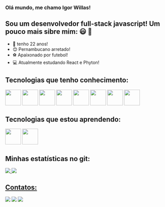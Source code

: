 ### Olá mundo, me chamo Igor Willas!

## Sou um desenvolvedor full-stack javascript! Um pouco mais sibre mim: :smiley: :metal:

- :boy: tenho 22 anos!
- :blush: Pernambucano arretado!
- :soccer: Apaixonado por futebol!
- :computer: Atualmente estudando React e Phyton!

## Tecnologias que tenho conhecimento:

<div>
  <img width="50"  src="https://cdn.jsdelivr.net/gh/devicons/devicon/icons/html5/html5-original.svg""/>
  <img width="50"  src="https://cdn.jsdelivr.net/gh/devicons/devicon/icons/css3/css3-original.svg""/>
  <img width="50"  src="https://cdn.jsdelivr.net/gh/devicons/devicon/icons/javascript/javascript-original.svg"/>
  <img width="50"  src="https://cdn.jsdelivr.net/gh/devicons/devicon/icons/nodejs/nodejs-original.svg"/>
  <img width="50"  src="https://cdn.jsdelivr.net/gh/devicons/devicon/icons/mysql/mysql-original.svg"/>      
  <img width="50"  heigth="50" src="https://cdn.jsdelivr.net/gh/devicons/devicon/icons/express/express-original.svg"/>
  <img width="50"  heigth="50" src="https://cdn.jsdelivr.net/gh/devicons/devicon/icons/sequelize/sequelize-original.svg"/>
  <img width="50"  heigth="50" src="https://cdn.jsdelivr.net/gh/devicons/devicon/icons/git/git-original.svg"/>
</div>

## Tecnologias que estou aprendendo:

<div>
  <img width="50"  heigth="50" src="https://cdn.jsdelivr.net/gh/devicons/devicon/icons/react/react-original.svg"/>
  <img width="50"  heigth="50" src="https://cdn.jsdelivr.net/gh/devicons/devicon/icons/python/python-original.svg"/>
</div>

## Minhas estatísticas no git:

<div>
  <a href="https://github.com/seu-usuário-aqui">
  <img heigth="180em" src="https://github-readme-stats.vercel.app/api/top-langs/?username=igorwillas1&layout=compact&langs_count=7&theme=dracula"/>
  <img heigth="180em" src="https://github-readme-stats.vercel.app/api?username=igorwillas1&show_icons=true&theme=dracula&include_all_commits=true&count_private=true"/>
</div>

## Contatos:

<div>
  <a href="https://instagram.com/igor_01" target="_blank"><img src="https://img.shields.io/badge/-Instagram-%23E4405F?style=for-the-badge&logo=instagram&logoColor=white" target="_blank"></a>
  <a href="https://www.linkedin.com/in/igor-willas-9a2994259" target="_blank"><img src="https://img.shields.io/badge/-LinkedIn-%230077B5?style=for-the-badge&logo=linkedin&logoColor=white" target="_blank"></a>
  <a href = "mailto:igorwillas01@gmail.com"><img src="https://img.shields.io/badge/Gmail-D14836?style=for-the-badge&logo=gmail&logoColor=white" target="_blank"></a>
</div>
